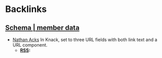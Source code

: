 
# Backlinks
## [Schema | member data](<Schema | member data.md>)
- [Nathan Acks](<Nathan Acks.md>) In Knack, set to three URL fields with both link text and a URL component.
    - **[RSS](<RSS.md>):**


